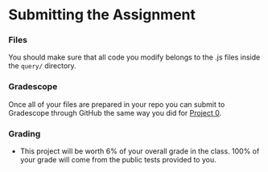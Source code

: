 # Submitting the Assignment

### Files

You should make sure that all code you modify belongs to the .js files inside the `query/` directory.

### Gradescope

Once all of your files are prepared in your repo you can submit to Gradescope through GitHub the same way you did for [Project 0](https://cs186.gitbook.io/project/assignments/proj0/submitting#pushing-changes-to-github-classroom).

### Grading

* This project will be worth 6% of your overall grade in the class. 100% of your grade will come from the public tests provided to you.

